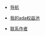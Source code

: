 
<!--
* 元宇宙

  * [pavia](./docs/介绍.md)


* NFT

  * [boss cat](./docs/介绍.md)
  
* Defi

  * [sundaeswap](./docs/介绍.md)
  
* Coin

* [人物榜单](./docs/Cardano中文风云人物榜.md)

-->

* [导航](./docs/导航.md)


* [我的ada权益池](./docs/我的权益池.md)
  
* [联系作者](./docs/介绍.md)





  

